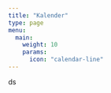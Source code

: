 ```yaml
---
title: "Kalender"
type: page
menu:
  main:
    weight: 10
    params:
      icon: "calendar-line"
---
```

ds